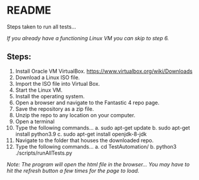 # README
Steps taken to run all tests...

*If you already have a functioning Linux VM you can skip to step 6.*

## Steps:
1. Install Oracle VM VirtualBox.
	https://www.virtualbox.org/wiki/Downloads 
2. Download a Linux ISO file.
3. Import the ISO file into Virtual Box.
4. Start the Linux VM.
5. Install the operating system.
6. Open a browser and navigate to the Fantastic 4 repo page.
7. Save the repository as a zip file.
8. Unzip the repo to any location on your computer.
9. Open a terminal
10. Type the following commands…
	a. sudo apt-get update
	b. sudo apt-get install python3.9
	c. sudo apt-get install openjdk-8-jdk
11. Navigate to the folder that houses the downloaded repo.
12. Type the following commands…
	a. cd TestAutomation/
	b. python3 ./scripts/runAllTests.py

*Note: The program will open the html file in the browser...*
*You may have to hit the refresh button a few times for the page to load.*
